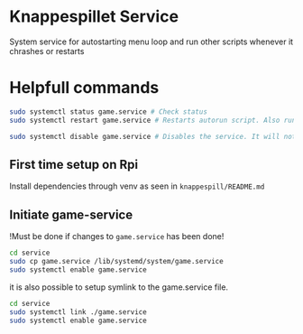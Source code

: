 # Knappespillet Service 
System service for autostarting menu loop and run other scripts whenever it chrashes or restarts


# Helpfull commands

```sh
sudo systemctl status game.service # Check status
sudo systemctl restart game.service # Restarts autorun script. Also runs ExecStop.py

sudo systemctl disable game.service # Disables the service. It will not start by itself
```

## First time setup on Rpi 
Install dependencies through venv as seen in `knappespill/README.md`


## Initiate game-service
!Must be done if changes to `game.service` has been done!


```sh
cd service
sudo cp game.service /lib/systemd/system/game.service
sudo systemctl enable game.service  
```

it is also possible to setup symlink to the game.service file.

```sh
cd service
sudo systemctl link ./game.service 
sudo systemctl enable game.service  
```
